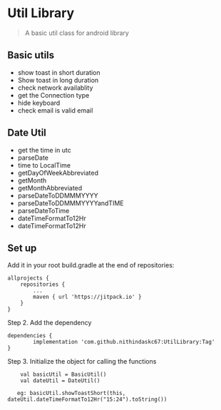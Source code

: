 #  Util Library 
> A basic util class for android library

## Basic utils
* show toast in short duration
* Show toast in long duration
* check network availablity
* get the Connection type
* hide keyboard
* check email is valid email

## Date Util
* get the time in utc
* parseDate
* time to LocalTime
* getDayOfWeekAbbreviated
* getMonth
* getMonthAbbreviated
* parseDateToDDMMMYYYY
* parseDateToDDMMMYYYYandTIME
* parseDateToTime
* dateTimeFormatTo12Hr
* dateTimeFormatTo12Hr




## Set up
Add it in your root build.gradle at the end of repositories:

	allprojects {
		repositories {
			...
			maven { url 'https://jitpack.io' }
		}
	}
Step 2. Add the dependency

	dependencies {
	        implementation 'com.github.nithindaskc67:UtilLibrary:Tag'
	}
Step 3. Initialize the object for calling the functions

        val basicUtil = BasicUtil()
        val dateUtil = DateUtil()
        
       eg: basicUtil.showToastShort(this, dateUtil.dateTimeFormatTo12Hr("15:24").toString())
      



